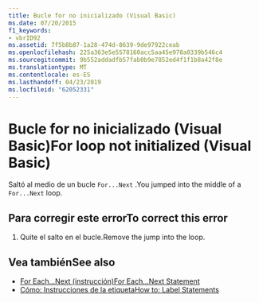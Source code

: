 ```yaml
---
title: Bucle for no inicializado (Visual Basic)
ms.date: 07/20/2015
f1_keywords:
- vbrID92
ms.assetid: 7f5b8b87-1a28-474d-8639-9de97922ceab
ms.openlocfilehash: 225a363e5e5578160acc5aa45e978a0339b546c4
ms.sourcegitcommit: 9b552addadfb57fab0b9e7852ed4f1f1b8a42f8e
ms.translationtype: MT
ms.contentlocale: es-ES
ms.lasthandoff: 04/23/2019
ms.locfileid: "62052331"
---
```

# <a name="for-loop-not-initialized-visual-basic"></a><span data-ttu-id="6a9be-102">Bucle for no inicializado (Visual Basic)</span><span class="sxs-lookup"><span data-stu-id="6a9be-102">For loop not initialized (Visual Basic)</span></span>
<span data-ttu-id="6a9be-103">Saltó al medio de un bucle `For...Next` .</span><span class="sxs-lookup"><span data-stu-id="6a9be-103">You jumped into the middle of a `For...Next` loop.</span></span>  
  
## <a name="to-correct-this-error"></a><span data-ttu-id="6a9be-104">Para corregir este error</span><span class="sxs-lookup"><span data-stu-id="6a9be-104">To correct this error</span></span>  
  
1. <span data-ttu-id="6a9be-105">Quite el salto en el bucle.</span><span class="sxs-lookup"><span data-stu-id="6a9be-105">Remove the jump into the loop.</span></span>  
  
## <a name="see-also"></a><span data-ttu-id="6a9be-106">Vea también</span><span class="sxs-lookup"><span data-stu-id="6a9be-106">See also</span></span>

- [<span data-ttu-id="6a9be-107">For Each...Next (instrucción)</span><span class="sxs-lookup"><span data-stu-id="6a9be-107">For Each...Next Statement</span></span>](../../visual-basic/language-reference/statements/for-each-next-statement.md)
- [<span data-ttu-id="6a9be-108">Cómo: Instrucciones de la etiqueta</span><span class="sxs-lookup"><span data-stu-id="6a9be-108">How to: Label Statements</span></span>](../../visual-basic/programming-guide/program-structure/how-to-label-statements.md)

